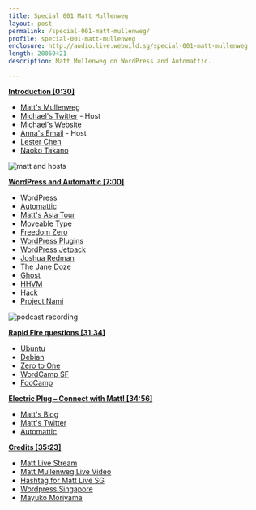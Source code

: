 ```yaml
---
title: Special 001 Matt Mullenweg
layout: post
permalink: /special-001-matt-mullenweg/
profile: special-001-matt-mullenweg
enclosure: http://audio.live.webuild.sg/special-001-matt-mullenweg
length: 20060421
description: Matt Mullenweg on WordPress and Automattic.

---
```


**[Introduction [0:30]](#t=0:30)**

- [Matt's Mullenweg](http://ma.tt)
- [Michael's Twitter](http://www.twitter.com/coderkungfu) - Host
- [Michael's Website](http://coderkungfu.com)
- <a href="mailto:annaf@nus.edu.sg">Anna's Email<a/> - Host
- [Lester Chen](http://lesterchan.net/)
- [Naoko Takano](http://profiles.wordpress.org/nao)

![matt and hosts]({{site.url}}/img/special-001-podcast-crew.jpg)

**[WordPress and Automattic [7:00]](#t=7:00)**

- [WordPress](http://wordpress.com/)
- [Automattic](http://automattic.com/)
- [Matt's Asia Tour](http://torquemag.io/matt-mullenweg-touring-the-asia-pacific/)
- [Moveable Type](https://movabletype.org/)
- [Freedom Zero](https://web.archive.org/web/20060410125402/http://diveintomark.org/archives/2004/05/14/freedom-0)
- [WordPress Plugins](https://wordpress.org/plugins/)
- [WordPress Jetpack](http://jetpack.me/)
- [Joshua Redman](http://www.joshuaredman.com/)
- [The Jane Doze](https://soundcloud.com/thejanedoze)
- [Ghost](https://ghost.org/)
- [HHVM](http://hhvm.com/)
- [Hack](http://hacklang.org/)
- [Project Nami](http://projectnami.org/)

![podcast recording]({{site.url}}/img/special-001-recording.jpg)

**[Rapid Fire questions [31:34]](#t=31:34)**

- [Ubuntu](http://www.ubuntu.com/)
- [Debian](https://www.debian.org/)
- [Zero to One](http://zerotoonebook.com/)
- [WordCamp SF](http://2014.sf.wordcamp.org/)
- [FooCamp](http://en.wikipedia.org/wiki/Foo_Camp)

**[Electric Plug  – Connect with Matt! [34:56]](#t=34:56)**

- [Matt's Blog](http://ma.tt)
- [Matt's Twitter](http://www.twitter.com/photomatt)
- [Automattic](http://automattic.com/)

**[Credits [35:23]](#t=35:23)**

- [Matt Live Stream](http://bit.ly/mattlivesg)
- [Matt Mullenweg Live Video](http://www.youtube.com/watch?v=TrsjljDjJHI&index)
- [Hashtag for Matt Live SG](https://twitter.com/hashtag/mattinsg)
- [Wordpress Singapore](http://wpug.sg/)
- [Mayuko Moriyama](https://profiles.wordpress.org/mayukojpn/)

